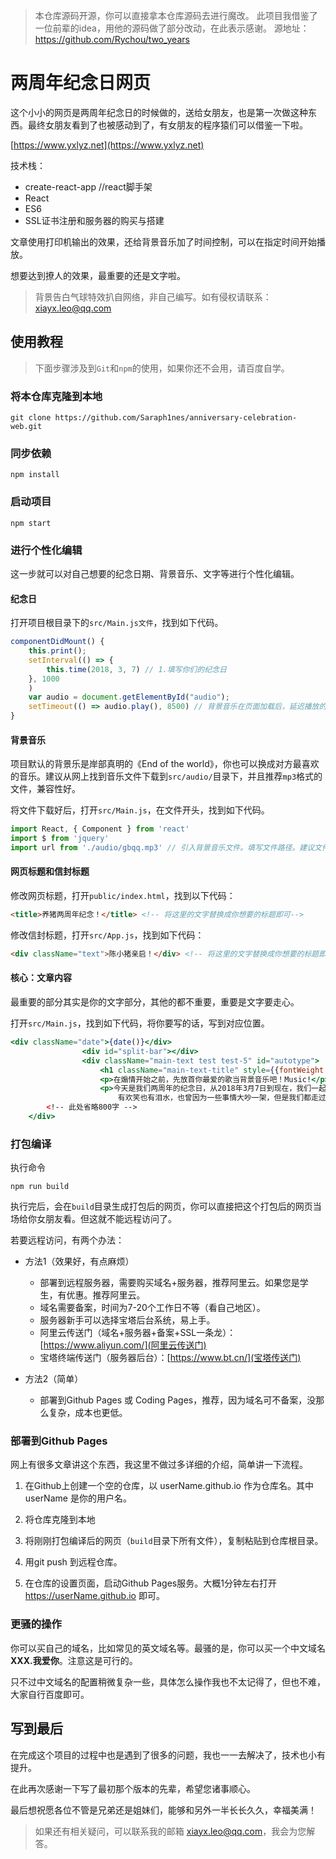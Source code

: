 > 本仓库源码开源，你可以直接拿本仓库源码去进行魔改。
> 此项目我借鉴了一位前辈的idea，用他的源码做了部分改动，在此表示感谢。
> 源地址：https://github.com/Rychou/two_years

# 两周年纪念日网页

这个小小的网页是两周年纪念日的时候做的，送给女朋友，也是第一次做这种东西。最终女朋友看到了也被感动到了，有女朋友的程序猿们可以借鉴一下啦。

[https://www.yxlyz.net](https://www.yxlyz.net)

技术栈：

- create-react-app //react脚手架
- React
- ES6
- SSL证书注册和服务器的购买与搭建

文章使用打印机输出的效果，还给背景音乐加了时间控制，可以在指定时间开始播放。

想要达到撩人的效果，最重要的还是文字啦。

> 背景告白气球特效扒自网络，非自己编写。如有侵权请联系：xiayx.leo@qq.com

## 使用教程

> 下面步骤涉及到`Git`和`npm`的使用，如果你还不会用，请百度自学。

### 将本仓库克隆到本地

```shell
git clone https://github.com/Saraph1nes/anniversary-celebration-web.git
```

### 同步依赖

``` shell
npm install
```

### 启动项目

```shell
npm start
```

### 进行个性化编辑

这一步就可以对自己想要的纪念日期、背景音乐、文字等进行个性化编辑。

#### 纪念日

打开项目根目录下的`src/Main.js文件`，找到如下代码。

```js
componentDidMount() {
    this.print();
    setInterval(() => {
        this.time(2018, 3, 7) // 1.填写你们的纪念日
    }, 1000
    )
    var audio = document.getElementById("audio");
    setTimeout(() => audio.play(), 8500) // 背景音乐在页面加载后，延迟播放的时长，单位：毫秒。
}
```

#### 背景音乐

项目默认的背景乐是岸部真明的《End of the world》，你也可以换成对方最喜欢的音乐。建议从网上找到音乐文件下载到`src/audio/`目录下，并且推荐`mp3`格式的文件，兼容性好。

将文件下载好后，打开`src/Main.js`，在文件开头，找到如下代码。

```js
import React, { Component } from 'react'
import $ from 'jquery'
import url from './audio/gbqq.mp3' // 引入背景音乐文件。填写文件路径。建议文件名用英文。
```

#### 网页标题和信封标题

修改网页标题，打开`public/index.html`，找到以下代码：

```html
<title>养猪两周年纪念！</title> <!-- 将这里的文字替换成你想要的标题即可-->
```

修改信封标题，打开`src/App.js`，找到如下代码：

```html
<div className="text">陈小猪亲启！</div> <!-- 将这里的文字替换成你想要的标题即可 -->
```

#### 核心：文章内容

最重要的部分其实是你的文字部分，其他的都不重要，重要是文字要走心。

打开`src/Main.js`，找到如下代码，将你要写的话，写到对应位置。

```jsx
<div className="date">{date()}</div>
                <div id="split-bar"></div>
                <div className="main-text test test-5" id="autotype">
                    <h1 className="main-text-title" style={{fontWeight: 800}}>哈喽！陈小猪猪猪猪！</h1>
                    <p>在煽情开始之前，先放首你最爱的歌当背景音乐吧！Music!</p>
                    <p>今天是我们两周年的纪念日，从2018年3月7日到现在，我们一起经历了许许多多的事情，
                        有欢笑也有泪水，也曾因为一些事情大吵一架，但是我们都走过来了。</p>
        <!-- 此处省略800字 -->
    </div>
```

### 打包编译

执行命令

```shel
npm run build
```

执行完后，会在`build`目录生成打包后的网页，你可以直接把这个打包后的网页当场给你女朋友看。但这就不能远程访问了。

若要远程访问，有两个办法：

- 方法1（效果好，有点麻烦）
  - 部署到远程服务器，需要购买域名+服务器，推荐阿里云。如果您是学生，有优惠。推荐阿里云。
  - 域名需要备案，时间为7-20个工作日不等（看自己地区）。
  - 服务器新手可以选择宝塔后台系统，易上手。
  - 阿里云传送门（域名+服务器+备案+SSL一条龙）：[https://www.aliyun.com/](阿里云传送门)
  - 宝塔终端传送门（服务器后台）：[https://www.bt.cn/](宝塔传送门)

- 方法2（简单）
  - 部署到Github Pages 或 Coding Pages，推荐，因为域名可不备案，没那么复杂，成本也更低。

### 部署到Github Pages

网上有很多文章讲这个东西，我这里不做过多详细的介绍，简单讲一下流程。

1. 在Github上创建一个空的仓库，以 userName.github.io 作为仓库名。其中 userName 是你的用户名。

2. 将仓库克隆到本地
3. 将刚刚打包编译后的网页（`build`目录下所有文件），复制粘贴到仓库根目录。
4. 用git push 到远程仓库。
5. 在仓库的设置页面，启动Github Pages服务。大概1分钟左右打开 https://userName.github.io 即可。

### 更骚的操作

你可以买自己的域名，比如常见的英文域名等。最骚的是，你可以买一个中文域名  **XXX.我爱你**。注意这是可行的。

只不过中文域名的配置稍微复杂一些，具体怎么操作我也不太记得了，但也不难，大家自行百度即可。

## 写到最后

在完成这个项目的过程中也是遇到了很多的问题，我也一一去解决了，技术也小有提升。

在此再次感谢一下写了最初那个版本的先辈，希望您诸事顺心。

最后想祝愿各位不管是兄弟还是姐妹们，能够和另外一半长长久久，幸福美满！

> 如果还有相关疑问，可以联系我的邮箱 xiayx.leo@qq.com，我会为您解答。

